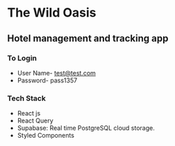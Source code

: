 # The Wild Oasis

## Hotel management and tracking app

### To Login
- User Name- test@test.com
- Password- pass1357

### Tech Stack

- React js
- React Query
- Supabase: Real time PostgreSQL cloud storage.
- Styled Components


